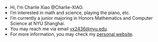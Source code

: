 - Hi, I’m Charlie Xiao @Charlie-XIAO.
- I’m interested in math and science, playing the piano, etc.
- I’m currently a junior majoring in Honors Mathematics and Computer Science at NYU Shanghai.
- You may reach me via email [yx2436@nyu.edu](yx2436@nyu.edu).
- For more information, you may check my [personal website](https://charlie-xiao.github.io).

<!---
Charlie-XIAO/Charlie-XIAO is a ✨ special ✨ repository because its `README.md` (this file) appears on your GitHub profile.
You can click the Preview link to take a look at your changes.
--->

